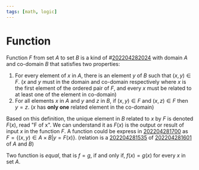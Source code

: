 ```yaml
---
tags: [math, logic]
---
```


# Function

Function $F$ from set $A$ to set $B$ is a kind of #[202204282024](202204282024.md) with domain
$A$ and co-domain $B$ that satisfies two properties:
1. For every element of $x$ in $A$, there is an element $y$ of $B$ such that
   $(x, y) \in F$. ($x$ and $y$ must in the domain and co-domain respectively
   where $x$ is the first element of the ordered pair of $F$, and every $x$ must
   be related to at least one of the element in co-domain)
2. For all elements $x$ in $A$ and $y$ and $z$ in $B$, if $(x, y) \in F$ and
   $(x, z) \in F$ then $y = z$. ($x$ has **only one** related element in the
   co-domain)

Based on this definition, the unique element in $B$ related to $x$ by $F$ is
denoted $F(x)$, read "F of x". We can understand it as $F(x)$ is the output or
result of input $x$ in the function $F$. A function could be express in
[202204281700](202204281700.md) as $F = \{(x, y) \in A \times B|y = F(x)\}$. (relation is a
[202204281535](202204281535.md) of [202204281601](202204281601.md) of $A$ and $B$)

Two function is *equal*, that is $f = g$, if and only if, $f(x) = g(x)$ for
every $x$ in set $A$.
